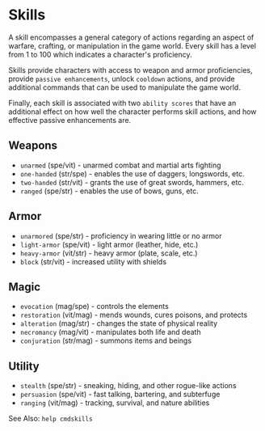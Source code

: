 # Skills
A skill encompasses a general category of actions regarding an aspect of
warfare, crafting, or manipulation in the game world. Every skill has a level
from 1 to 100 which indicates a character's proficiency.

Skills provide characters with access to weapon and armor proficiencies, provide
`passive enhancements`, unlock `cooldown` actions, and provide additional
commands that can be used to manipulate the game world.

Finally, each skill is associated with two `ability scores` that have an
additional effect on how well the character performs skill actions, and how
effective passive enhancements are.

## Weapons
* `unarmed`     (spe/vit) - unarmed combat and martial arts fighting
* `one-handed`  (str/spe) - enables the use of daggers, longswords, etc.
* `two-handed`  (str/vit) - grants the use of great swords, hammers, etc.
* `ranged`      (spe/str) - enables the use of bows, guns, etc.

## Armor
* `unarmored`   (spe/str) - proficiency in wearing little or no armor
* `light-armor` (spe/vit) - light armor (leather, hide, etc.)
* `heavy-armor` (vit/str) - heavy armor (plate, scale, etc.)
* `block`       (str/vit) - increased utility with shields

## Magic
* `evocation`   (mag/spe) - controls the elements
* `restoration` (vit/mag) - mends wounds, cures poisons, and protects
* `alteration`  (mag/str) - changes the state of physical reality
* `necromancy`  (mag/vit) - manipulates both life and death
* `conjuration` (str/mag) - summons items and beings

## Utility
* `stealth`     (spe/str) - sneaking, hiding, and other rogue-like actions
* `persuasion`  (spe/vit) - fast talking, bartering, and subterfuge
* `ranging`     (vit/mag) - tracking, survival, and nature abilities

See Also: `help cmdskills`
